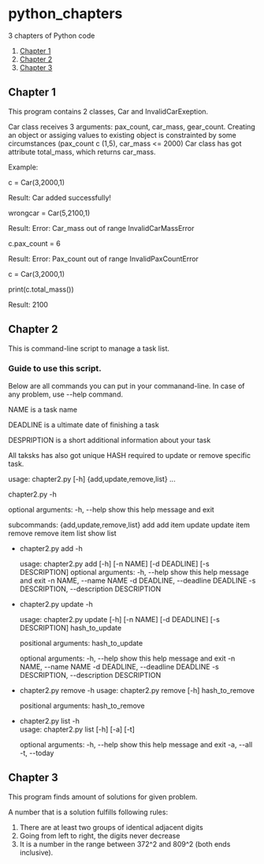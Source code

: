 # python_chapters
3 chapters of Python code

1. [Chapter 1](#chapter-1)
2. [Chapter 2](#chapter-2)
3. [Chapter 3](#chapter-3)

## Chapter 1

This program contains 2 classes, Car and InvalidCarExeption. 

Car class receives 3 arguments: pax_count, car_mass, gear_count.
Creating an object or assiging values to existing object is constrainted by some circumstances (pax_count c (1,5), car_mass <= 2000)
Car class has got attribute total_mass, which returns car_mass. 

Example:

c = Car(3,2000,1)

Result: Car added successfully!



wrongcar = Car(5,2100,1)

Result: Error: Car_mass out of range InvalidCarMassError



c.pax_count = 6

Result: Error: Pax_count out of range InvalidPaxCountError



c = Car(3,2000,1)

print(c.total_mass())

Result: 2100


## Chapter 2

This is command-line script to manage a task list. 

### Guide to use this script.

Below are all commands you can put in your commanand-line. In case of any problem, use --help command.

NAME is a task name

DEADLINE is a ultimate date of finishing a task

DESPRIPTION is a short additional information about your task

All taksks has also got unique HASH required to update or remove specific task.

usage: chapter2.py [-h] {add,update,remove,list} ...

chapter2.py -h

optional arguments:
  -h, --help            show this help message and exit

subcommands:
  {add,update,remove,list}
    add                 add item
    update              update item
    remove              remove item
    list                show list

- chapter2.py add -h

  usage: chapter2.py add [-h] [-n NAME] [-d DEADLINE] [-s DESCRIPTION]
  optional arguments:
    -h, --help            show this help message and exit
    -n NAME, --name NAME
    -d DEADLINE, --deadline DEADLINE
    -s DESCRIPTION, --description DESCRIPTION

- chapter2.py update -h

  usage: chapter2.py update [-h] [-n NAME] [-d DEADLINE] [-s DESCRIPTION]
                            hash_to_update

  positional arguments:
    hash_to_update

  optional arguments:
    -h, --help            show this help message and exit
    -n NAME, --name NAME
    -d DEADLINE, --deadline DEADLINE
    -s DESCRIPTION, --description DESCRIPTION

- chapter2.py remove -h
  usage: chapter2.py remove [-h] hash_to_remove

  positional arguments:
    hash_to_remove

- chapter2.py list -h  
  usage: chapter2.py list [-h] [-a] [-t]

  optional arguments:
    -h, --help   show this help message and exit
    -a, --all
    -t, --today 


## Chapter 3

This program finds amount of solutions for given problem. 

A number that is a solution fulfills following rules:

1. There are at least two groups of identical adjacent digits
2. Going from left to right, the digits never decrease
3. It is a number in the range between 372^2 and 809^2 (both ends inclusive).
